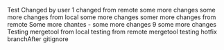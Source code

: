 Test
Changed by user 1
changed from remote
some more changes
some more changes from local
some more changes
somer more changes from remote
Some more chantes - 
some more changes 9
some more changes
Testing mergetool from local
testing from remote mergetool
testing hotfix branchAfter gitignore

